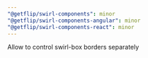 ```yaml
---
"@getflip/swirl-components": minor
"@getflip/swirl-components-angular": minor
"@getflip/swirl-components-react": minor
---
```


Allow to control swirl-box borders separately
